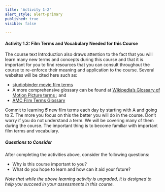 ```yaml
---
title: 'Activity 1-2'
alert_style: alert-primary
published: true
visible: false

---
```

#### Activity 1.2: Film Terms and Vocabulary Needed for this Course

The course text Introduction also draws attention to the fact that you will learn many new terms and concepts during this course and that it is important for you to find resources that you can consult throughout the course to re-enforce their meaning and application to the course. Several websites will be cited here such as:
  - <a href="https://www.studiobinder.com/blog/movie-film-terms/#p"> studiobinder movie film terms </a>
  - A more comprehensive glossary can be found at <a href="https://en.wikipedia.org/wiki/Glossary_of_motion_picture_terms"> Wikipedia’s Glossary of Motion Picture terms </a> ; and
  - <a href="https://www.filmsite.org/filmterms.html"> AMC Film Terms Glossary </a>

Commit to learning ***5*** new film terms each day by starting with A and going to Z. The more you focus on this the better you will do in the course. Don’t worry if you do not understand a term. We will be covering many of them during the course. The important thing is to become familiar with important film terms and vocabulary.

##### Questions to Consider
After completing the activities above, consider the following questions:
- Why is this course important to you?
- What do you hope to learn and how can it aid your future?

*Note that while the above learning activity is ungraded, it is designed to help you succeed in your assessments in this course.*
